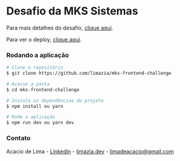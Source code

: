 # Desafio da MKS Sistemas

Para mais detalhes do desafio, [clique aqui](https://github.com/star-soft/starsoft-frontend-challenge/tree/main).

Para ver o deploy, [clique aqui](https://github.com/star-soft/starsoft-frontend-challenge/tree/main).

### Rodando a aplicação

```bash
# Clone o repositório
$ git clone https://github.com/limazia/mks-frontend-challenge

# Acesse a pasta
$ cd mks-frontend-challenge

# Instale as dependências do projeto
$ npm install ou yarn

# Rode a aplicação
$ npm run dev ou yarn dev
```

### Contato
Acacio de Lima - [Linkedin](https://www.linkedin.com/in/limadeacacio/) - [limazia.dev](https://www.limazia.dev/) - limadeacacio@gmail.com